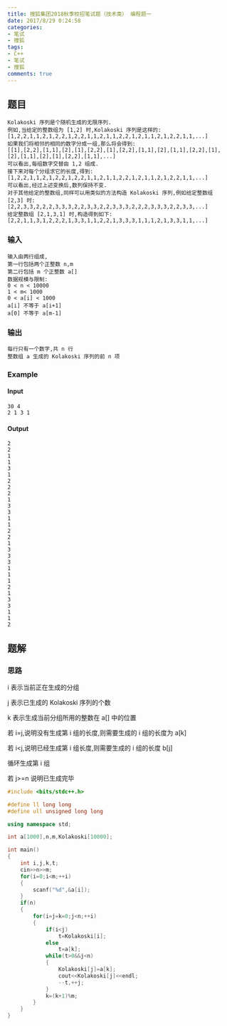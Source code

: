 ```yaml
---
title: 搜狐集团2018秋季校招笔试题（技术类） 编程题一
date: 2017/8/29 0:24:58 
categories: 
- 笔试
- 搜狐
tags:
- C++
- 笔试
- 搜狐
comments: true
---
```

## 题目
	Kolakoski 序列是个随机生成的无限序列.
	例如,当给定的整数组为 [1,2] 时,Kolakoski 序列是这样的:
	[1,2,2,1,1,2,1,2,2,1,2,2,1,1,2,1,1,2,2,1,2,1,1,2,1,2,2,1,1,...]
	如果我们将相邻的相同的数字分成一组,那么将会得到:
	[[1],[2,2],[1,1],[2],[1],[2,2],[1],[2,2],[1,1],[2],[1,1],[2,2],[1],[2],[1,1],[2],[1],[2,2],[1,1],...]
	可以看出,每组数字交替由 1,2 组成.
	接下来对每个分组求它的长度,得到:
	[1,2,2,1,1,2,1,2,2,1,2,2,1,1,2,1,1,2,2,1,2,1,1,2,1,2,2,1,1,...]
	可以看出,经过上述变换后,数列保持不变.
	对于其他给定的整数组,同样可以用类似的方法构造 Kolakoski 序列,例如给定整数组 [2,3] 时:
	[2,2,3,3,2,2,2,3,3,3,2,2,3,3,2,2,3,3,3,2,2,2,3,3,3,2,2,3,3,...]
	给定整数组 [2,1,3,1] 时,构造得到如下:
	[2,2,1,1,3,1,2,2,2,1,3,3,1,1,2,2,1,3,3,3,1,1,1,2,1,3,3,1,1,...]
### 输入 
	输入由两行组成,
	第一行包括两个正整数 n,m
	第二行包括 m 个正整数 a[]
	数据规模与限制:
	0 < n < 10000
	1 < m< 1000
	0 < a[i] < 1000
	a[i] 不等于 a[i+1]
	a[0] 不等于 a[m-1]
### 输出
	每行只有一个数字,共 n 行
	整数组 a 生成的 Kolakoski 序列的前 n 项
### Example
#### Input
	30 4
	2 1 3 1  
#### Output
    2
	2
	1
	1
	3
	1
	2
	2
	2
	1
	3
	3
	1
	1
	2
	2
	1
	3
	3
	3
	1
	1
	1
	2
	1
	3
	3
	1
	1
	2
## 题解
### 思路
i 表示当前正在生成的分组

j 表示已生成的 Kolakoski 序列的个数

k 表示生成当前分组所用的整数在 a[] 中的位置

若 i=j,说明没有生成第 i 组的长度,则需要生成的 i 组的长度为 a[k]

若 i<j,说明已经生成第 i 组长度,则需要生成的 i 组的长度 b[j]

循环生成第 i 组

若 j>=n 说明已生成完毕

```cpp
#include <bits/stdc++.h>

#define ll long long
#define ull unsigned long long

using namespace std;

int a[1000],n,m,Kolakoski[10000];

int main()
{
    int i,j,k,t;
    cin>>n>>m;
    for(i=0;i<m;++i)
    {
        scanf("%d",&a[i]);
    }
    if(n)
    {
        for(i=j=k=0;j<n;++i)
        {
            if(i<j)
                t=Kolakoski[i];
            else
                t=a[k];
            while(t>0&&j<n)
            {
                Kolakoski[j]=a[k];
                cout<<Kolakoski[j]<<endl;
                --t,++j;
            }
            k=(k+1)%m;
        }
    }
}
```